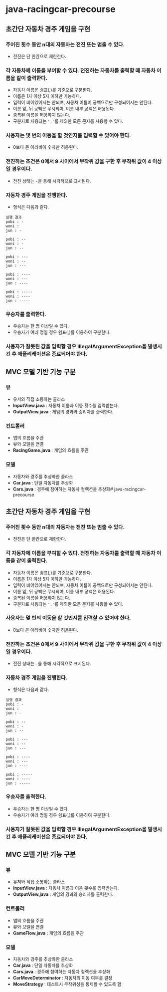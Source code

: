 # java-racingcar-precourse

## 초간단 자동차 경주 게임을 구현

### 주어진 횟수 동안 n대의 자동차는 전진 또는 멈출 수 있다.
- 전진은 단 한칸으로 제한한다.

### 각 자동차에 이름을 부여할 수 있다. 전진하는 자동차를 출력할 때 자동차 이름을 같이 출력한다.
- 자동차 이름은 쉼표(,)를 기준으로 구분한다.
- 이름은 1자 이상 5자 이하만 가능하다.
- 입력이 비어있어서는 안되며, 자동차 이름이 공백으로만 구성되어서는 안된다.
- 이름 앞, 뒤 공백은 무시되며, 이름 내부 공백은 허용된다.
- 중복된 이름을 허용하지 않는다.
- 구분자로 사용되는 `','`를 제외한 모든 문자를 사용할 수 있다.

### 사용자는 몇 번의 이동을 할 것인지를 입력할 수 있어야 한다.
- 0보다 큰 아라비아 숫자만 허용된다.

### 전진하는 조건은 0에서 9 사이에서 무작위 값을 구한 후 무작위 값이 4 이상일 경우이다.
- 전진 상태는 `-`을 통해 시각적으로 표시된다.

### 자동차 경주 게임을 진행한다.
- 형식은 다음과 같다.
```
실행 결과
pobi : -
woni : 
jun : -

pobi : --
woni : -
jun : --

pobi : ---
woni : --
jun : ---

pobi : ----
woni : ---
jun : ----

pobi : -----
woni : ----
jun : -----
```

### 우승자를 출력한다.
- 우승자는 한 명 이상일 수 있다.
- 우승자가 여러 명일 경우 쉼표(,)를 이용하여 구분한다.

### 사용자가 잘못된 값을 입력할 경우 IllegalArgumentException을 발생시킨 후 애플리케이션은 종료되어야 한다.

## MVC 모델 기반 기능 구분

### 뷰
- 유저와 직접 소통하는 클라스
- **InputView.java** : 자동차 이름과 이동 횟수를 입력받는다.
- **OutputView.java** : 게임의 경과와 승리자를 출력한다.

### 컨트롤러
- 앱의 흐름을 주관
- 뷰와 모델을 연결
- **RacingGame.java** : 게임의 흐름을 주관

### 모델
- 자동차와 경주를 추상화한 클라스
- **Car.java** : 단일 자동차를 추상화
- **Cars.java** : 경주에 참여하는 자동차 컬렉션을 추상화# java-racingcar-precourse

## 초간단 자동차 경주 게임을 구현

### 주어진 횟수 동안 n대의 자동차는 전진 또는 멈출 수 있다.
- 전진은 단 한칸으로 제한한다.

### 각 자동차에 이름을 부여할 수 있다. 전진하는 자동차를 출력할 때 자동차 이름을 같이 출력한다.
- 자동차 이름은 쉼표(,)를 기준으로 구분한다.
- 이름은 1자 이상 5자 이하만 가능하다.
- 입력이 비어있어서는 안되며, 자동차 이름이 공백으로만 구성되어서는 안된다.
- 이름 앞, 뒤 공백은 무시되며, 이름 내부 공백은 허용된다.
- 중복된 이름을 허용하지 않는다.
- 구분자로 사용되는 `','`를 제외한 모든 문자를 사용할 수 있다.

### 사용자는 몇 번의 이동을 할 것인지를 입력할 수 있어야 한다.
- 0보다 큰 아라비아 숫자만 허용된다.

### 전진하는 조건은 0에서 9 사이에서 무작위 값을 구한 후 무작위 값이 4 이상일 경우이다.
- 전진 상태는 `-`을 통해 시각적으로 표시된다.

### 자동차 경주 게임을 진행한다.
- 형식은 다음과 같다.
```
실행 결과
pobi : -
woni : 
jun : -

pobi : --
woni : -
jun : --

pobi : ---
woni : --
jun : ---

pobi : ----
woni : ---
jun : ----

pobi : -----
woni : ----
jun : -----
```

### 우승자를 출력한다.
- 우승자는 한 명 이상일 수 있다.
- 우승자가 여러 명일 경우 쉼표(,)를 이용하여 구분한다.

### 사용자가 잘못된 값을 입력할 경우 IllegalArgumentException을 발생시킨 후 애플리케이션은 종료되어야 한다.

## MVC 모델 기반 기능 구분

### 뷰
- 유저와 직접 소통하는 클라스
- **InputView.java** : 자동차 이름과 이동 횟수를 입력받는다.
- **OutputView.java** : 게임의 경과와 승리자를 출력한다.

### 컨트롤러
- 앱의 흐름을 주관
- 뷰와 모델을 연결
- **GameFlow.java** : 게임의 흐름을 주관

### 모델
- 자동차와 경주를 추상화한 클라스
- **Car.java** : 단일 자동차를 추상화
- **Cars.java** : 경주에 참여하는 자동차 컬렉션을 추상화
- **CarMoveDeterminator** : 자동차의 이동 여부를 결정
- **MoveStrategy** : 테스트시 무작위성을 통제할 수 있도록 함